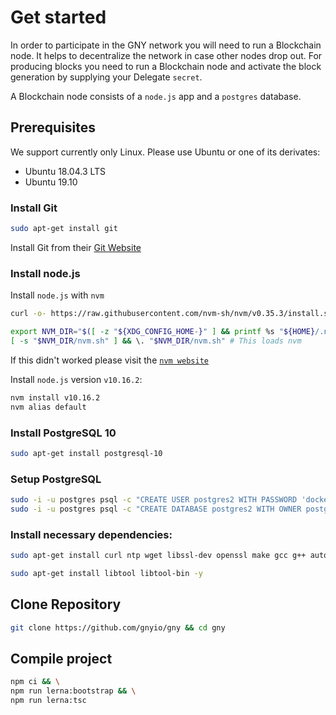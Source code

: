 # Get started

In order to participate in the GNY network you will need to run a Blockchain node. It helps to decentralize the network in case other nodes drop out. For producing blocks you need to run a Blockchain node and activate the block generation by supplying your Delegate `secret`.

A Blockchain node consists of a `node.js` app and a `postgres` database.

## Prerequisites

We support currently only Linux. Please use Ubuntu or one of its derivates:

- Ubuntu 18.04.3 LTS
- Ubuntu 19.10

### Install Git

```bash
sudo apt-get install git
```

Install Git from their [Git Website](https://git-scm.com/)

### Install node.js

Install `node.js` with `nvm`

```bash
curl -o- https://raw.githubusercontent.com/nvm-sh/nvm/v0.35.3/install.sh | bash

export NVM_DIR="$([ -z "${XDG_CONFIG_HOME-}" ] && printf %s "${HOME}/.nvm" || printf %s "${XDG_CONFIG_HOME}/nvm")"
[ -s "$NVM_DIR/nvm.sh" ] && \. "$NVM_DIR/nvm.sh" # This loads nvm
```

If this didn't worked please visit the [`nvm website`](https://github.com/nvm-sh/nvm)

Install `node.js` version `v10.16.2`:

```bash
nvm install v10.16.2
nvm alias default
```

### Install PostgreSQL 10

```bash
sudo apt-get install postgresql-10
```

### Setup PostgreSQL

```bash
sudo -i -u postgres psql -c "CREATE USER postgres2 WITH PASSWORD 'docker' CREATEDB;"
sudo -i -u postgres psql -c "CREATE DATABASE postgres2 WITH OWNER postgres2;"
```

### Install necessary dependencies:

```bash
sudo apt-get install curl ntp wget libssl-dev openssl make gcc g++ autoconf automake python build-essential -y

sudo apt-get install libtool libtool-bin -y
```

## Clone Repository

```bash
git clone https://github.com/gnyio/gny && cd gny
```

## Compile project

```bash
npm ci && \
npm run lerna:bootstrap && \
npm run lerna:tsc
```
